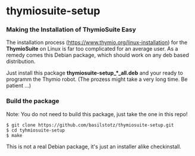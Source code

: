 # thymiosuite-setup

### Making the Installation of ThymioSuite Easy 

The installation process  (https://www.thymio.org/linux-installation) for the **ThymioSuite** on Linux is far too complicated for an average user. As a remedy comes this Debian package, which should work on any deb based distribution.

Just install this package **thymiosuite-setup_*_all.deb** and your ready to programm the Thymio robot. (The prozess might take a very long time. Be patient ...)  

 


### Build the package

Note: You do not need to build this package, just take the one in this repo!

```
$ git clone https://github.com/basilstotz/thymiosuite-setup.git
$ cd tyhmiosuite-setup
$ make
```
This is not a real Debian package, it's just an installer alike checkinstall.
